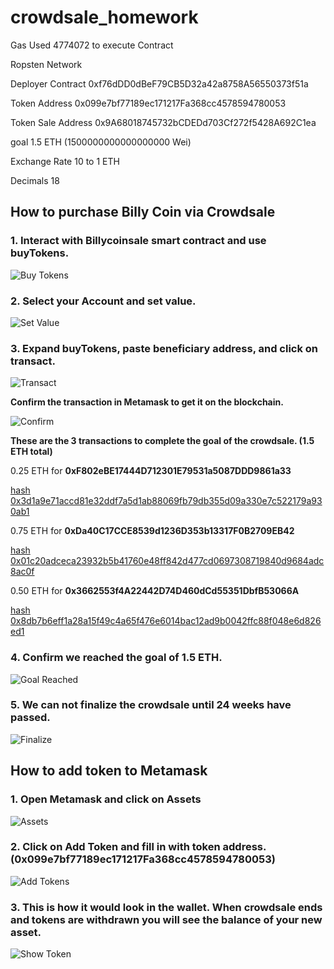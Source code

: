 # crowdsale_homework

Gas Used 4774072 to execute Contract

Ropsten Network

Deployer Contract 0xf76dDD0dBeF79CB5D32a42a8758A56550373f51a

Token Address 0x099e7bf77189ec171217Fa368cc4578594780053

Token Sale Address 0x9A68018745732bCDEDd703Cf272f5428A692C1ea

goal 1.5 ETH (1500000000000000000 Wei)

Exchange Rate 10 to 1 ETH

Decimals 18

## How to purchase Billy Coin via Crowdsale

### 1.  Interact with Billycoinsale smart contract and use buyTokens.

![Buy Tokens](./Images/1.1_buyTokens.PNG)

### 2.  Select your Account and set value.

![Set Value](./Images/1.2_set_value.PNG)

### 3.  Expand buyTokens, paste beneficiary address, and click on transact.

![Transact](./Images/1.3_click_transact.PNG)

**Confirm the transaction in Metamask to get it on the blockchain.**

![Confirm](./Images/1.3_metamask_confirm.PNG)

**These are the 3 transactions to complete the goal of the crowdsale. (1.5 ETH total)**

0.25 ETH for **0xF802eBE17444D712301E79531a5087DDD9861a33**

[hash 0x3d1a9e71accd81e32ddf7a5d1ab88069fb79db355d09a330e7c522179a930ab1](https://ropsten.etherscan.io/tx/0x3d1a9e71accd81e32ddf7a5d1ab88069fb79db355d09a330e7c522179a930ab1)

0.75 ETH for **0xDa40C17CCE8539d1236D353b13317F0B2709EB42** 

[hash 0x01c20adceca23932b5b41760e48ff842d477cd0697308719840d9684adc8ac0f](https://ropsten.etherscan.io/tx/0x01c20adceca23932b5b41760e48ff842d477cd0697308719840d9684adc8ac0f)

0.50 ETH for **0x3662553f4A22442D74D460dCd55351DbfB53066A**

[hash 0x8db7b6eff1a28a15f49c4a65f476e6014bac12ad9b0042ffc88f048e6d826ed1](https://ropsten.etherscan.io/tx/0x8db7b6eff1a28a15f49c4a65f476e6014bac12ad9b0042ffc88f048e6d826ed1)

### 4.  Confirm we reached the goal of 1.5 ETH.

![Goal Reached](./Images/1.4_goal_reached.PNG)

### 5.  We can not finalize the crowdsale until 24 weeks have passed.

![Finalize](./Images/1.5_finalize.PNG)

## How to add token to Metamask

### 1. Open Metamask and click on Assets

![Assets](./Images/2.1_assets.PNG)

### 2. Click on Add Token and fill in with token address. (0x099e7bf77189ec171217Fa368cc4578594780053)

![Add Tokens](./Images/2.2_add_token.PNG)

### 3. This is how it would look in the wallet.  When crowdsale ends and tokens are withdrawn you will see the balance of your new asset.

![Show Token](./Images/2.3_billycoin_added.PNG)